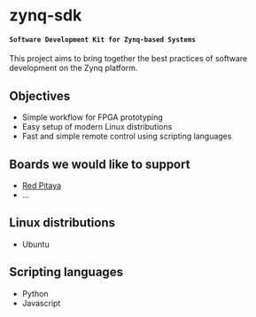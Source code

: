 # zynq-sdk

#### `Software Development Kit for Zynq-based Systems`

This project aims to bring together the best practices of software development on the Zynq platform.

## Objectives

* Simple workflow for FPGA prototyping
* Easy setup of modern Linux distributions
* Fast and simple remote control using scripting languages

## Boards we would like to support

* [Red Pitaya](http://redpitaya.com)
* ...

## Linux distributions

* Ubuntu

## Scripting languages

* Python
* Javascript
